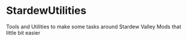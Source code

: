 # StardewUtilities
Tools and Utilities to make some tasks around Stardew Valley Mods that little bit easier
